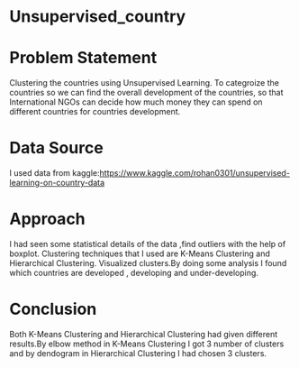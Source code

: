 # Unsupervised_country
# Problem Statement
Clustering the countries using Unsupervised Learning.
To categroize the countries so we can find the overall development of the countries, so that International NGOs can decide how much money they can spend on different countries for countries development. 

# Data Source
I used data from kaggle:https://www.kaggle.com/rohan0301/unsupervised-learning-on-country-data

# Approach
I had seen some statistical details of the data ,find outliers with the help of boxplot. Clustering techniques that I used are K-Means Clustering and Hierarchical Clustering.
Visualized clusters.By doing some analysis I found which countries are developed , developing and under-developing.

# Conclusion
Both K-Means Clustering and Hierarchical Clustering had given different results.By elbow method in K-Means Clustering I got 3 number of clusters and by dendogram in Hierarchical Clustering I had chosen 3 clusters. 
